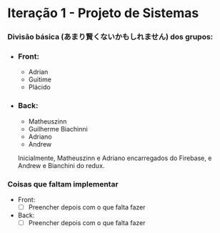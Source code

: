 # Iteração 1 - Projeto de Sistemas

### Divisão básica (あまり賢くないかもしれません) dos grupos:

+ ### Front:
    + Adrian
    + Guitime
    + Plácido
+ ### Back:
    + Matheuszinn
    + Guilherme Biachinni
    + Adriano
    + Andrew

    Inicialmente, Matheuszinn e Adriano encarregados do Firebase, e Andrew e Bianchini do redux. 

### Coisas que faltam implementar
    
+ Front:
    - [ ] Preencher depois com o que falta fazer
+ Back:
    - [ ]  Preencher depois com o que falta fazer
